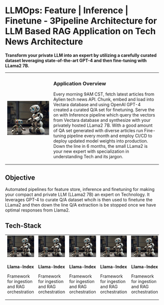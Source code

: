 # LLMOps: Feature | Inference | Finetune - 3Pipeline Architecture for LLM Based RAG Application on Tech News Architecture

**Transform your private LLM into an expert by utilizing a carefully curated dataset leveraging state-of-the-art GPT-4 and then fine-tuning with LLama2 7B.**
<table>
    <tr>
        <td width = 30%>
            <img src="Images\trainingrobot.jpeg" alt="Your Image">
        </td>
        <td>
            <p><h3>Application Overview</h3></p>
            <p>Every morning 9AM CST, fetch latest articles from Aylien tech news API. Chunk, embed and load into Vectara database and using OpenAI GPT-4 created a curated Q/A set for finetuning. Serve the on with Inference pipeline which query the vectors from Vectara database and synthesize with your privately hosted LLama2 7B. With a good amount of QA set generated with diverse articles run Fine-tuning pipeline every month and employ CI/CD to deploy updated model weights into production. Down the line in 6 months, the small LLama2 is your new expert with specialization in understanding Tech and its jargon.</p>
        </td>
    </tr>
</table>

## Objective
Automated pipelines for feature store, inference and finetuning for making your compact and private LLM (LLama2 7B) an expert on Technology. It leverages GPT-4 to curate Q/A dataset whcih is then used to finetune the LLama2 and then down the line Q/A extraction is be stopped once we have optimal responses from Llama2.

## Tech-Stack
<table>
    <tr>
        <td>
            <img src="Images\trainingrobot.jpeg" alt="Your Image">
        </td>
        <td>
            <img src="Images\trainingrobot.jpeg" alt="Your Image">
        </td>
        <td>
            <img src="Images\trainingrobot.jpeg" alt="Your Image">
        </td>
        <td>
            <img src="Images\trainingrobot.jpeg" alt="Your Image">
        </td>
        <td>
            <img src="Images\trainingrobot.jpeg" alt="Your Image">
        </td>
        <td>
            <img src="Images\trainingrobot.jpeg" alt="Your Image">
        </td>
        <td>
            <img src="Images\trainingrobot.jpeg" alt="Your Image">
        </td>
        <td>
            <img src="Images\trainingrobot.jpeg" alt="Your Image">
        </td>
    </tr>
    <tr>
        <td>
            <p><b>Llama-Index</b></p>
            <p>Framework for ingestion and RAG orchestration</p>
        </td>
        <td>
            <p><b>Llama-Index</b></p>
            <p>Framework for ingestion and RAG orchestration</p>
        </td>
        <td>
            <p><b>Llama-Index</b></p>
            <p>Framework for ingestion and RAG orchestration</p>
        </td>
        <td>
            <p><b>Llama-Index</b></p>
            <p>Framework for ingestion and RAG orchestration</p>
        </td>
        <td>
            <p><b>Llama-Index</b></p>
            <p>Framework for ingestion and RAG orchestration</p>
        </td>
        <td>
            <p><b>Llama-Index</b></p>
            <p>Framework for ingestion and RAG orchestration</p>
        </td>
        <td>
            <p><b>Llama-Index</b></p>
            <p>Framework for ingestion and RAG orchestration</p>
        </td>
        <td>
            <img src="Images\trainingrobot.jpeg" alt="Your Image">
        </td>
    </tr>
</table>
